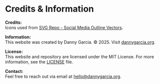 # Credits & Information  

**Credits:**  
Icons used from [SVG Repo - Social Media Outline Vectors](https://www.svgrepo.com/collection/social-media-outline-vectors/).  

**Information:**  
This website was created by Danny Garcia. © 2025. Visit [dannygarcia.org](https://dannygarcia.org).  

**License:**  
This website and repository are licensed under the MIT License. For more information, see the [LICENSE](https://github.com/garcia-danny/dannygarcia.org/blob/main/LICENSE) file.  

**Contact:**  
Feel free to reach out via email at [hello@dannygarcia.org](mailto:hello@dannygarcia.org).  
